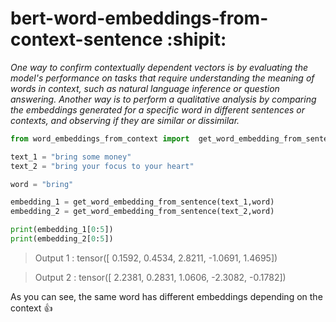 # bert-word-embeddings-from-context-sentence :shipit:

*One way to confirm contextually dependent vectors is by evaluating the model's performance on tasks that require understanding the meaning of words in context, such as natural language inference or question answering. Another way is to perform a qualitative analysis by comparing the embeddings generated for a specific word in different sentences or contexts, and observing if they are similar or dissimilar.*

```python
from word_embeddings_from_context import  get_word_embedding_from_sentence

text_1 = "bring some money"
text_2 = "bring your focus to your heart"

word = "bring"

embedding_1 = get_word_embedding_from_sentence(text_1,word)
embedding_2 = get_word_embedding_from_sentence(text_2,word)

print(embedding_1[0:5])
print(embedding_2[0:5])

```
> Output 1 : tensor([ 0.1592,  0.4534,  2.8211, -1.0691,  1.4695])

> Output 2 : tensor([ 2.2381,  0.2831,  1.0606, -2.3082, -0.1782])

As you can see, the same word has different embeddings depending on the context :+1:
